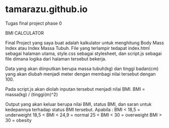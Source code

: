 # tamarazu.github.io
Tugas final project phase 0

BMI CALCULATOR

Final Project yang saya buat adalah kalkulator untuk menghitung Body Mass Index atau Index Massa Tubuh. File yang terlampir tedapat index.html sebagai halaman utama, style.css sebagai stylesheet, dan script.js sebagai file dimana logika dari halaman tersebut bekerja.

Data yang akan diinputkan berupa massa tubuh(kg) dan tinggi badan(cm) yang akan diubah menjadi meter dengan membagi nilai tersebut dengan 100.

Pada script.js akan diolah inputan tersebut menjadi nilai BMI. BMI = massa(kg) / (tinggi(m)^2)

Output yang akan keluar berupa nilai BMI, status BMI, dan saran untuk kedepannya terhadap status BMI tersebut. 
Apabila : 
BMI < 18,5 = underweight
18,5 < BMI < 24,9 = normal
25 < BMI < 30 = overweight
BMI > 30 = obesity

